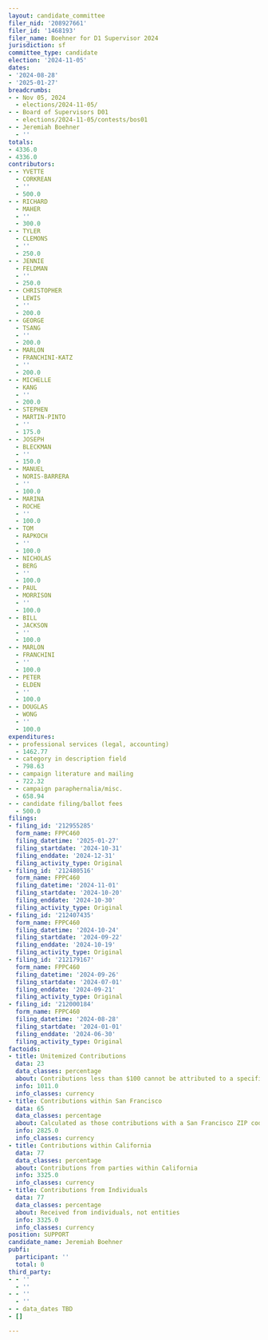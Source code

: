 ```yaml
---
layout: candidate_committee
filer_nid: '208927661'
filer_id: '1468193'
filer_name: Boehner for D1 Supervisor 2024
jurisdiction: sf
committee_type: candidate
election: '2024-11-05'
dates:
- '2024-08-28'
- '2025-01-27'
breadcrumbs:
- - Nov 05, 2024
  - elections/2024-11-05/
- - Board of Supervisors D01
  - elections/2024-11-05/contests/bos01
- - Jeremiah Boehner
  - ''
totals:
- 4336.0
- 4336.0
contributors:
- - YVETTE
  - CORKREAN
  - ''
  - 500.0
- - RICHARD
  - MAHER
  - ''
  - 300.0
- - TYLER
  - CLEMONS
  - ''
  - 250.0
- - JENNIE
  - FELDMAN
  - ''
  - 250.0
- - CHRISTOPHER
  - LEWIS
  - ''
  - 200.0
- - GEORGE
  - TSANG
  - ''
  - 200.0
- - MARLON
  - FRANCHINI-KATZ
  - ''
  - 200.0
- - MICHELLE
  - KANG
  - ''
  - 200.0
- - STEPHEN
  - MARTIN-PINTO
  - ''
  - 175.0
- - JOSEPH
  - BLECKMAN
  - ''
  - 150.0
- - MANUEL
  - NORIS-BARRERA
  - ''
  - 100.0
- - MARINA
  - ROCHE
  - ''
  - 100.0
- - TOM
  - RAPKOCH
  - ''
  - 100.0
- - NICHOLAS
  - BERG
  - ''
  - 100.0
- - PAUL
  - MORRISON
  - ''
  - 100.0
- - BILL
  - JACKSON
  - ''
  - 100.0
- - MARLON
  - FRANCHINI
  - ''
  - 100.0
- - PETER
  - ELDEN
  - ''
  - 100.0
- - DOUGLAS
  - WONG
  - ''
  - 100.0
expenditures:
- - professional services (legal, accounting)
  - 1462.77
- - category in description field
  - 798.63
- - campaign literature and mailing
  - 722.32
- - campaign paraphernalia/misc.
  - 658.94
- - candidate filing/ballot fees
  - 500.0
filings:
- filing_id: '212955285'
  form_name: FPPC460
  filing_datetime: '2025-01-27'
  filing_startdate: '2024-10-31'
  filing_enddate: '2024-12-31'
  filing_activity_type: Original
- filing_id: '212480516'
  form_name: FPPC460
  filing_datetime: '2024-11-01'
  filing_startdate: '2024-10-20'
  filing_enddate: '2024-10-30'
  filing_activity_type: Original
- filing_id: '212407435'
  form_name: FPPC460
  filing_datetime: '2024-10-24'
  filing_startdate: '2024-09-22'
  filing_enddate: '2024-10-19'
  filing_activity_type: Original
- filing_id: '212179167'
  form_name: FPPC460
  filing_datetime: '2024-09-26'
  filing_startdate: '2024-07-01'
  filing_enddate: '2024-09-21'
  filing_activity_type: Original
- filing_id: '212000184'
  form_name: FPPC460
  filing_datetime: '2024-08-28'
  filing_startdate: '2024-01-01'
  filing_enddate: '2024-06-30'
  filing_activity_type: Original
factoids:
- title: Unitemized Contributions
  data: 23
  data_classes: percentage
  about: Contributions less than $100 cannot be attributed to a specific individual
  info: 1011.0
  info_classes: currency
- title: Contributions within San Francisco
  data: 65
  data_classes: percentage
  about: Calculated as those contributions with a San Francisco ZIP code
  info: 2825.0
  info_classes: currency
- title: Contributions within California
  data: 77
  data_classes: percentage
  about: Contributions from parties within California
  info: 3325.0
  info_classes: currency
- title: Contributions from Individuals
  data: 77
  data_classes: percentage
  about: Received from individuals, not entities
  info: 3325.0
  info_classes: currency
position: SUPPORT
candidate_name: Jeremiah Boehner
pubfi:
  participant: ''
  total: 0
third_party:
- - ''
  - ''
- - ''
  - ''
- - data_dates TBD
- []

---
```


